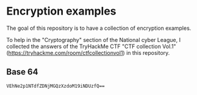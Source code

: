# Encryption examples
The goal of this repository is to have a collection of encryption examples.


To help in the "Cryptography" section of the National cyber League, I collected the answers of the TryHackMe CTF "CTF collection Vol.1" (https://tryhackme.com/room/ctfcollectionvol1) in this repository.

## Base 64

`VEhNe2p1NTdfZDNjMGQzXzdoM19iNDUzfQ==`

